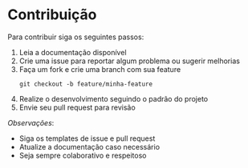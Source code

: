 ﻿


# Contribuição
Para contribuir siga os seguintes passos:

 1. Leia a documentação disponível
 2. Crie uma issue para reportar algum problema ou sugerir melhorias
 3. Faça um fork e crie uma branch com sua feature
    ```
    git checkout -b feature/minha-feature
    ```
 4. Realize o desenvolvimento seguindo o padrão do projeto
 5. Envie seu pull request para revisão
 
*Observações*: 
- Siga os templates de issue e pull request
- Atualize a documentação caso necessário
- Seja sempre colaborativo e respeitoso
